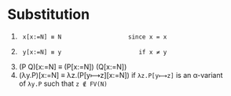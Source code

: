 # Substitution

1.      x[x:=N] ≡ N                   since x = x
1.      y[x:=N] ≡ y                      if x ≠ y
2.  (P Q)[x:=N] ≡ (P[x:=N]) (Q[x:=N])
3. (λy.P)[x:=N] ≡ λz.(P[y⟼z][x:=N])  if `λz.P[y⟼z]` is an α-variant    
                                      of `λy.P` such that `z ∉ FV(N)`

